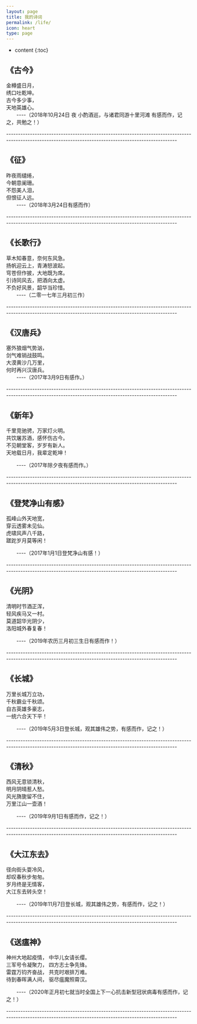 ```yaml
---
layout: page
title: 我的诗词
permalink: /life/
icon: heart
type: page
---
```


* content
{:toc}

## 《古今》

金樽盛日月，  
绣口吐乾坤。  
古今多少事，  
天地英雄心。  
     &ensp;&ensp;&ensp;&ensp;----（2018年10月24日 夜 小酌酒巡，与诸君同游十里河滩 有感而作，记之，共勉之！）

*------------------------------------------------------------------------------------------------------------------------------------------------------*


## 《征》

昨夜雨缱绻，  
今朝意阑珊。  
不怨美人泪，  
但恨征人远。  
     &ensp;&ensp;&ensp;&ensp;----（2018年3月24日有感而作）

*------------------------------------------------------------------------------------------------------------------------------------------------------*



## 《长歌行》

草木知春意，奈何东风急。  
扬帆迎云上，青涛怒波起。  
穹苍但作披，大地既为席。  
引诗同风去，把酒向太虚。  
不负好风景，韶华当珍惜。  
   &ensp;&ensp;&ensp;&ensp;----（二零一七年三月初三作）

*------------------------------------------------------------------------------------------------------------------------------------------------------*




## 《汉唐兵》

塞外狼烟气势汹，  
剑气难销战鼓鸣。  
大漠黄沙几万里，  
何时再兴汉唐兵。  
  &ensp;&ensp;&ensp;&ensp;----（2017年3月9日有感作。）

*------------------------------------------------------------------------------------------------------------------------------------------------------*




## 《新年》

千里竞驰骋，万家灯火明。  
共饮屠苏酒，感怀伤古今。  
不见朝堂客，岁岁有新人。  
天地载日月，我辈定乾坤！  
 
  &ensp;&ensp;&ensp;&ensp;----（2017年除夕夜有感而作。）

*------------------------------------------------------------------------------------------------------------------------------------------------------*



## 《登梵净山有感》

孤峰山外天地宽，  
穿云透雾未见仙。  
虎啸风声八千路，  
蹉跎岁月莫等闲！  
  
 
  &ensp;&ensp;&ensp;&ensp;----（2017年1月1日登梵净山有感！）

*------------------------------------------------------------------------------------------------------------------------------------------------------*



## 《光阴》

清明时节酒正浑，  
轻风疾马又一村。  
莫道韶华光阴少，  
洛阳城外春复春！  
  
 
  &ensp;&ensp;&ensp;&ensp;----（2019年农历三月初三生日有感而作！）

*------------------------------------------------------------------------------------------------------------------------------------------------------*




## 《长城》

万里长城万立功，  
千秋霸业千秋颂。  
自古英雄多豪志，  
一统六合天下平！  
  
 
  &ensp;&ensp;&ensp;&ensp;----（2019年5月3日登长城，观其雄伟之势，有感而作，记之！）

*------------------------------------------------------------------------------------------------------------------------------------------------------*



## 《清秋》

西风无意锁清秋，  
明月阴晴惹人愁。  
风光旖旎留不住，  
万里江山一壶酒！  
  
 
  &ensp;&ensp;&ensp;&ensp;----（2019年9月1日有感而作，记之！）

*------------------------------------------------------------------------------------------------------------------------------------------------------*



## 《大江东去》

径向街头耍冷风，  
却叹春秋步匆匆。  
岁月终是无情客，  
大江东去转头空！  
  
 
  &ensp;&ensp;&ensp;&ensp;----（2019年11月7日登长城，观其雄伟之势，有感而作，记之！）

*------------------------------------------------------------------------------------------------------------------------------------------------------*



## 《送瘟神》

神州大地起疫情， 中华儿女请长缨。  
三军号令凝聚力， 四方志士争先锋。  
雷霆万钧齐奋战， 共克时艰排万难。  
待到春晖满人间， 驱尽瘟魔照霄汉。  
  
  
  
  
  &ensp;&ensp;&ensp;&ensp;----（2020年正月初七就当时全国上下一心抗击新型冠状病毒有感而作，记之！）

*------------------------------------------------------------------------------------------------------------------------------------------------------*



